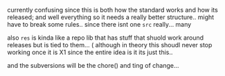 currently confusing since this is both how the standard works and how its released; and well everything so it needs a really better structure.. might have to break some rules.. since there isnt one `src` really... many

also `res` is kinda like a repo lib that has stuff that shuold work around releases but is tied to them... 
( although in theory this shoudl never stop working once it is X1 since the entire idea is it its just this.. 

and the subversions will be the chore() and ting of change... 

